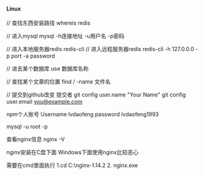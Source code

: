 #### Linux
// 查找东西安装路径
whereis redis

// 进入mysql
mysql -h连接地址 -u用户名 -p密码

// 进入本地服务器redis
redis-cli
// 进入远程服务器redis
redis-cli -h 127.0.0.0 -p port -a password

// 进去某个数据库
use 数据库名称

// 查找某个文章的位置
find / -name 文件名


// 提交到github改变 提交者
git config user.name "Your Name"
git config user.email you@example.com


npm个人账号
Username lvdaofeng
password lvdaofeng1993


mysql -u root  -p


查看nginx信息 nginx -V

nginx安装在C盘下面
Windows下面使用nginx比较恶心

需要在cmd里面执行
1.cd C:\nginx-1.14.2
2. nginx.exe





